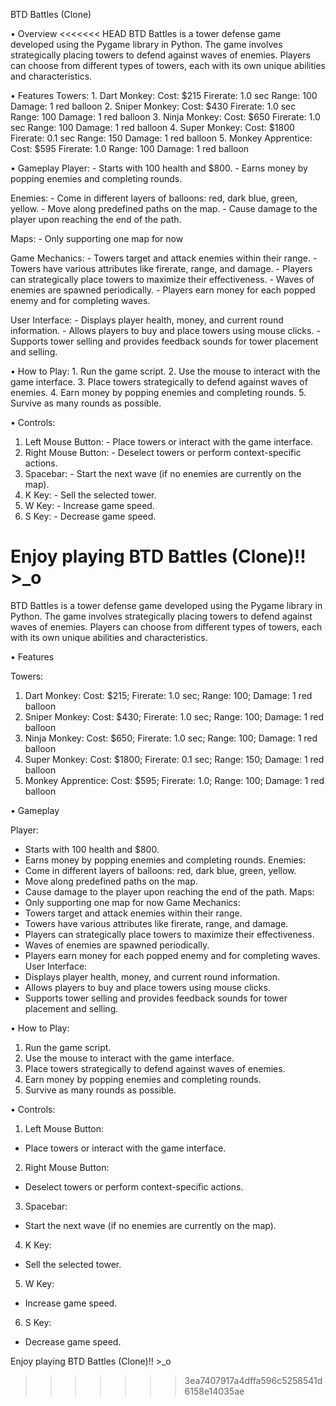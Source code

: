 BTD Battles (Clone)

• Overview
<<<<<<< HEAD
BTD Battles is a tower defense game developed using the Pygame library in Python. The game involves strategically placing towers to defend against waves of enemies. Players can choose from different types of towers, each with its own unique abilities and characteristics.

• Features
  Towers:
    1. Dart Monkey:
        Cost: $215
        Firerate: 1.0 sec
        Range: 100
        Damage: 1 red balloon
    2. Sniper Monkey:
        Cost: $430
        Firerate: 1.0 sec
        Range: 100
        Damage: 1 red balloon
    3. Ninja Monkey:
        Cost: $650
        Firerate: 1.0 sec
        Range: 100
        Damage: 1 red balloon
    4. Super Monkey:
        Cost: $1800
        Firerate: 0.1 sec
        Range: 150
        Damage: 1 red balloon
    5. Monkey Apprentice:
        Cost: $595
        Firerate: 1.0
        Range: 100
        Damage: 1 red balloon

• Gameplay
  Player:
    - Starts with 100 health and $800.
    - Earns money by popping enemies and completing rounds.

  Enemies:
    - Come in different layers of balloons: red, dark blue, green, yellow.
    - Move along predefined paths on the map.
    - Cause damage to the player upon reaching the end of the path.

   Maps:
    - Only supporting one map for now

  Game Mechanics:
    - Towers target and attack enemies within their range.
    - Towers have various attributes like firerate, range, and damage.
    - Players can strategically place towers to maximize their effectiveness.
    - Waves of enemies are spawned periodically.
    - Players earn money for each popped enemy and for completing waves.

  User Interface:
    - Displays player health, money, and current round information.
    - Allows players to buy and place towers using mouse clicks.
    - Supports tower selling and provides feedback sounds for tower placement and selling.

• How to Play:
    1. Run the game script.
    2. Use the mouse to interact with the game interface.
    3. Place towers strategically to defend against waves of enemies.
    4. Earn money by popping enemies and completing rounds.
    5. Survive as many rounds as possible.

• Controls:
  1. Left Mouse Button:
    - Place towers or interact with the game interface.
  2. Right Mouse Button:
    - Deselect towers or perform context-specific actions.
  3. Spacebar:
    - Start the next wave (if no enemies are currently on the map).
  4. K Key:
    - Sell the selected tower.
  5. W Key:
    - Increase game speed.
  6. S Key:
    - Decrease game speed.

Enjoy playing BTD Battles (Clone)!! >_o
=======

BTD Battles is a tower defense game developed using the Pygame library in Python. The game involves strategically placing towers to defend against waves of enemies. Players can choose from different types of towers, each with its own unique abilities and characteristics.

• Features

Towers:
1. Dart Monkey:
Cost: $215;
Firerate: 1.0 sec;
Range: 100;
Damage: 1 red balloon
2. Sniper Monkey:
Cost: $430;
Firerate: 1.0 sec;
Range: 100;
Damage: 1 red balloon
3. Ninja Monkey:
Cost: $650;
Firerate: 1.0 sec;
Range: 100;
Damage: 1 red balloon
4. Super Monkey:
Cost: $1800;
Firerate: 0.1 sec;
Range: 150;
Damage: 1 red balloon
5. Monkey Apprentice:
Cost: $595;
Firerate: 1.0;
Range: 100;
Damage: 1 red balloon

• Gameplay

Player:
- Starts with 100 health and $800.
- Earns money by popping enemies and completing rounds.
Enemies:
- Come in different layers of balloons: red, dark blue, green, yellow.
- Move along predefined paths on the map.
- Cause damage to the player upon reaching the end of the path.
Maps:
- Only supporting one map for now
Game Mechanics:
- Towers target and attack enemies within their range.
- Towers have various attributes like firerate, range, and damage.
- Players can strategically place towers to maximize their effectiveness.
- Waves of enemies are spawned periodically.
- Players earn money for each popped enemy and for completing waves.
User Interface:
- Displays player health, money, and current round information.
- Allows players to buy and place towers using mouse clicks.
- Supports tower selling and provides feedback sounds for tower placement and selling.

• How to Play:
1. Run the game script.
2. Use the mouse to interact with the game interface.
3. Place towers strategically to defend against waves of enemies.
4. Earn money by popping enemies and completing rounds.
5. Survive as many rounds as possible.

• Controls:
1. Left Mouse Button:
- Place towers or interact with the game interface.
2. Right Mouse Button:
- Deselect towers or perform context-specific actions.
3. Spacebar:
- Start the next wave (if no enemies are currently on the map).
4. K Key:
- Sell the selected tower.
5. W Key:
- Increase game speed.
6. S Key:
- Decrease game speed.

Enjoy playing BTD Battles (Clone)!! >_o
>>>>>>> 3ea7407917a4dffa596c5258541d6158e14035ae
